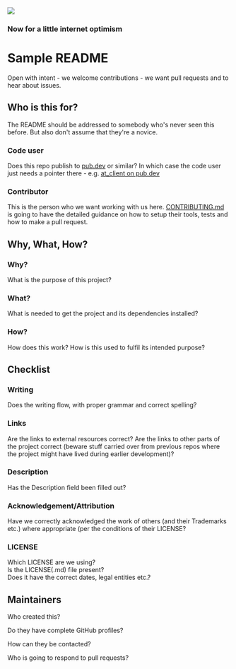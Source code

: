 <img src="https://atsign.dev/assets/img/@dev.png?sanitize=true">

### Now for a little internet optimism

<!-- TODO -->

# Sample README

Open with intent - we welcome contributions - we want pull requests and to hear about issues.

## Who is this for?

The README should be addressed to somebody who's never seen this before.
But also don't assume that they're a novice.

### Code user

Does this repo publish to [pub.dev](https://pub.dev) or similar?
In which case the code user just needs a pointer there - e.g. [at_client on pub.dev](https://pub.dev/packages/at_client)

### Contributor

This is the person who we want working with us here.
[CONTRIBUTING.md](CONTRIBUTING.md) is going to have the detailed guidance on how to setup their tools,
tests and how to make a pull request.

## Why, What, How?

### Why?

What is the purpose of this project?

### What?

What is needed to get the project and its dependencies installed?

### How?

How does this work? How is this used to fulfil its intended purpose?

## Checklist

### Writing

Does the writing flow, with proper grammar and correct spelling?

### Links

Are the links to external resources correct?
Are the links to other parts of the project correct
(beware stuff carried over from previous repos where the
project might have lived during earlier development)?

### Description

Has the Description field been filled out?

### Acknowledgement/Attribution

Have we correctly acknowledged the work of others (and their Trademarks etc.)
where appropriate (per the conditions of their LICENSE?

### LICENSE

Which LICENSE are we using?  
Is the LICENSE(.md) file present?  
Does it have the correct dates, legal entities etc.?

## Maintainers

Who created this?  

Do they have complete GitHub profiles?  

How can they be contacted?  

Who is going to respond to pull requests?  
